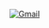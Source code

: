 [![Gmail](https://img.shields.io/badge/Gmail-333333?style=for-the-badge&logo=gmail&logoColor=red)](mailto:SEUGMAIL)
